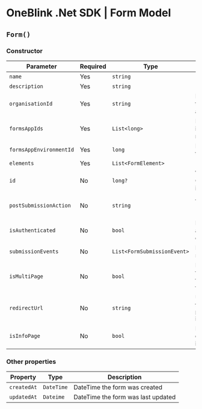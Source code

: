 # OneBlink .Net SDK | Form Model

## `Form()`

### Constructor

| Parameter               | Required | Type                        | Description                                                               | Default Value   |
| ----------------------- | -------- | --------------------------- | ------------------------------------------------------------------------- | --------------- |
| `name`                  | Yes      | `string`                    |                                                                           |                 |
| `description`           | Yes      | `string`                    |                                                                           |                 |
| `organisationId`        | Yes      | `string`                    | Id of the organisation this form is associated too                        |                 |
| `formsAppIds`           | Yes      | `List<long>`                | List of Form Apps id's, at least one is required                          |                 |
| `formsAppEnvironmentId` | Yes      | `long`                      | Id of the environment this form is part of                                |                 |
| `elements`              | Yes      | `List<FormElement>`         |                                                                           |                 |
| `id`                    | No       | `long?`                     | Will be assigned by OneBlink when form is creating                        | null            |
| `postSubmissionAction`  | No       | `string`                    | Allowed values of "URL", "CLOSE", "FORMS_LIBRARY"                         | "FORMS_LIBRARY" |
| `isAuthenticated`       | No       | `bool`                      | Determines if only authenticated users can access the form                | true            |
| `submissionEvents`      | No       | `List<FormSubmissionEvent>` | List of Form submission events                                            | null            |
| `isMultiPage`           | No       | `bool`                      | Determines if this form a single page form or mutli page form             | false           |
| `redirectUrl`           | No       | `string`                    | URL to be redirected too, only applies if `postSubmissionAction` is "URL" | null            |
| `isInfoPage`            | No       | `bool`                      | Determines if form can only contain information elements                  | false           |

### Other properties

| Property    | Type       | Description                        |
| ----------- | ---------- | ---------------------------------- |
| `createdAt` | `DateTime` | DateTime the form was created      |
| `updatedAt` | `Dateime`  | DateTime the form was last updated |
